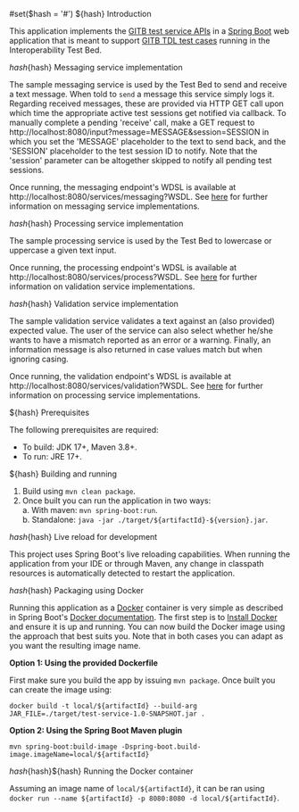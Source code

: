 #set($hash = '#')
${hash} Introduction

This application implements the [GITB test service APIs](https://www.itb.ec.europa.eu/docs/services/latest/) in a
[Spring Boot](https://spring.io/projects/spring-boot) web application that is meant to support
[GITB TDL test cases](https://www.itb.ec.europa.eu/docs/tdl/latest/) running in the Interoperability Test Bed. 

${hash}${hash} Messaging service implementation

The sample messaging service is used by the Test Bed to send and receive a text message. When told to `send` a message
this service simply logs it. Regarding received messages, these are provided via HTTP GET call upon which time the
appropriate active test sessions get notified via callback. To manually complete a pending 'receive' call, make a GET
request to http://localhost:8080/input?message=MESSAGE&session=SESSION in which you set the 'MESSAGE' placeholder to the
text to send back, and the 'SESSION' placeholder to the test session ID to notify. Note that the 'session' parameter can
be altogether skipped to notify all pending test sessions.

Once running, the messaging endpoint's WDSL is available at http://localhost:8080/services/messaging?WSDL. See
[here](https://www.itb.ec.europa.eu/docs/services/latest/messaging/) for further information on messaging service implementations.

${hash}${hash} Processing service implementation

The sample processing service is used by the Test Bed to lowercase or uppercase a given text input.

Once running, the processing endpoint's WDSL is available at http://localhost:8080/services/process?WSDL. See 
[here](https://www.itb.ec.europa.eu/docs/services/latest/processing/) for further information on validation service implementations.

${hash}${hash} Validation service implementation

The sample validation service validates a text against an (also provided) expected value. The user of the service can
also select whether he/she wants to have a mismatch reported as an error or a warning. Finally, an information message
is also returned in case values match but when ignoring casing. 

Once running, the validation endpoint's WDSL is available at http://localhost:8080/services/validation?WSDL. See 
[here](https://www.itb.ec.europa.eu/docs/services/latest/validation/) for further information on processing service implementations.

${hash} Prerequisites

The following prerequisites are required:
* To build: JDK 17+, Maven 3.8+.
* To run: JRE 17+.

${hash} Building and running

1. Build using `mvn clean package`.
2. Once built you can run the application in two ways:  
  a. With maven: `mvn spring-boot:run`.  
  b. Standalone: `java -jar ./target/${artifactId}-${version}.jar`.

${hash}${hash} Live reload for development

This project uses Spring Boot's live reloading capabilities. When running the application from your IDE or through
Maven, any change in classpath resources is automatically detected to restart the application.

${hash}${hash} Packaging using Docker

Running this application as a [Docker](https://www.docker.com/) container is very simple as described in Spring Boot's
[Docker documentation](https://spring.io/guides/gs/spring-boot-docker/). The first step is to 
[Install Docker](https://docs.docker.com/install/) and ensure it is up and running. You can now build the Docker image
using the approach that best suits you. Note that in both cases you can adapt as you want the resulting image name.

**Option 1: Using the provided Dockerfile** 

First make sure you build the app by issuing `mvn package`. Once built you can create the image using:
```
docker build -t local/${artifactId} --build-arg JAR_FILE=./target/test-service-1.0-SNAPSHOT.jar .
```

**Option 2: Using the Spring Boot Maven plugin**
```
mvn spring-boot:build-image -Dspring-boot.build-image.imageName=local/${artifactId}
```

${hash}${hash}${hash} Running the Docker container

Assuming an image name of `local/${artifactId}`, it can be ran using `docker run --name ${artifactId} -p 8080:8080 -d local/${artifactId}`.